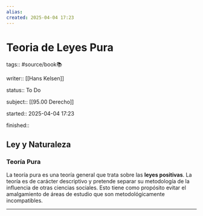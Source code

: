 ```yaml
---
alias: 
created: 2025-04-04 17:23
---
```

# Teoria de Leyes Pura
tags:: #source/book📚 

writer:: [[Hans Kelsen]]

status:: To Do

subject:: [[95.00 Derecho]]

started:: 2025-04-04 17:23

finished::

## Ley y Naturaleza
### Teoría Pura
La teoría pura es una teoría general que trata sobre las **leyes positivas**. La teoría es de carácter descriptivo y pretende separar su metodología de la influencia de otras ciencias sociales. Esto tiene como propósito evitar el amalgamiento de áreas de estudio que son metodológicamente incompatibles.
___

